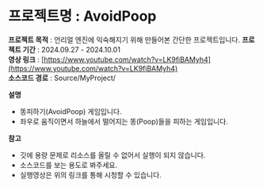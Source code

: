 # 프로젝트명 : AvoidPoop
**프로젝트 목적** : 언리얼 엔진에 익숙해지기 위해 만들어본 간단한 프로젝트입니다.
**프로젝트 기간** : 2024.09.27 - 2024.10.01  
**영상 링크** : [https://www.youtube.com/watch?v=LK9fiBAMyh4](https://www.youtube.com/watch?v=LK9fiBAMyh4)  
**소스코드 경로** : Source/MyProject/

**설명**
- 똥피하기(AvoidPoop) 게임입니다.
- 좌우로 움직이면서 하늘에서 떨어지는 똥(Poop)들을 피하는 게임입니다.

**참고**
- 깃에 용량 문제로 리소스를 올릴 수 없어서 실행이 되지 않습니다.
- 소스코드를 보는 용도로 봐주세요.
- 실행영상은 위의 링크를 통해 시청할 수 있습니다.
